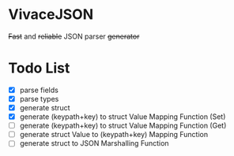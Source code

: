 # VivaceJSON
<del>Fast</del> and <del>reliable</del> JSON parser <del>generator</del>

# Todo List
- [x] parse fields
- [x] parse types
- [x] generate struct
- [x] generate (keypath+key) to struct Value Mapping Function (Set)
- [ ] generate (keypath+key) to struct Value Mapping Function (Get)
- [ ] generate struct Value to (keypath+key) Mapping Function
- [ ] generate struct to JSON Marshalling Function
